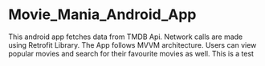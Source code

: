 # Movie_Mania_Android_App
This android app fetches data from TMDB Api.
Network calls are made using Retrofit Library.
The App follows MVVM architecture.
Users can view popular movies and search for their favourite movies as well.
This is a test